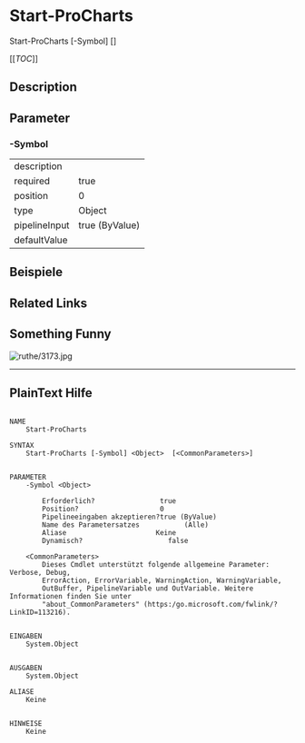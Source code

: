 ﻿# Start-ProCharts

Start-ProCharts [-Symbol] <Object> [<CommonParameters>]



[[_TOC_]]

## Description



## Parameter

### -Symbol


<table><tr><td>description</td><td></td></tr>
<tr><td>required</td><td>true
</td></tr>
<tr><td>position</td><td>0
</td></tr>
<tr><td>type</td><td>Object
</td></tr>
<tr><td>pipelineInput</td><td>true (ByValue)
</td></tr>
<tr><td>defaultValue</td><td></td></tr>
</table>

## Beispiele

## Related Links


## Something Funny

![ruthe/3173.jpg](../../../doc/resource/comics/ruthe/3173.jpg)

---
## PlainText Hilfe

```

NAME
    Start-ProCharts
    
SYNTAX
    Start-ProCharts [-Symbol] <Object>  [<CommonParameters>]
    
    
PARAMETER
    -Symbol <Object>
        
        Erforderlich?                true
        Position?                    0
        Pipelineeingaben akzeptieren?true (ByValue)
        Name des Parametersatzes           (Alle)
        Aliase                      Keine
        Dynamisch?                     false
        
    <CommonParameters>
        Dieses Cmdlet unterstützt folgende allgemeine Parameter: Verbose, Debug,
        ErrorAction, ErrorVariable, WarningAction, WarningVariable,
        OutBuffer, PipelineVariable und OutVariable. Weitere Informationen finden Sie unter 
        "about_CommonParameters" (https:/go.microsoft.com/fwlink/?LinkID=113216). 
    
    
EINGABEN
    System.Object
    
    
AUSGABEN
    System.Object
    
ALIASE
    Keine
    

HINWEISE
    Keine



```

